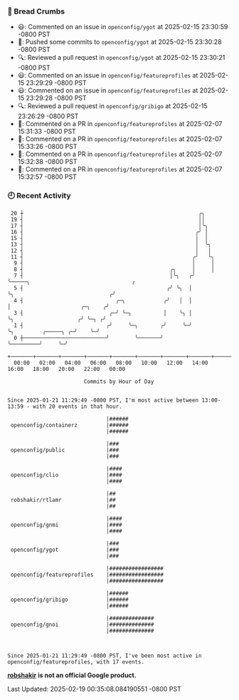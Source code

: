 ### 🍞 Bread Crumbs

 * 😃: Commented on an issue in `openconfig/ygot` at 2025-02-15 23:30:59 -0800 PST
 * 🚢: Pushed some commits to `openconfig/ygot` at 2025-02-15 23:30:28 -0800 PST
 * 🔍: Reviewed a pull request in  `openconfig/ygot` at 2025-02-15 23:30:21 -0800 PST
 * 😃: Commented on an issue in `openconfig/featureprofiles` at 2025-02-15 23:29:29 -0800 PST
 * 😃: Commented on an issue in `openconfig/featureprofiles` at 2025-02-15 23:29:28 -0800 PST
 * 🔍: Reviewed a pull request in  `openconfig/gribigo` at 2025-02-15 23:26:29 -0800 PST
 * 💬: Commented on a PR in  `openconfig/featureprofiles` at 2025-02-07 15:31:33 -0800 PST
 * 💬: Commented on a PR in  `openconfig/featureprofiles` at 2025-02-07 15:33:26 -0800 PST
 * 💬: Commented on a PR in  `openconfig/featureprofiles` at 2025-02-07 15:32:38 -0800 PST
 * 💬: Commented on a PR in  `openconfig/featureprofiles` at 2025-02-07 15:32:57 -0800 PST

### 🕘 Recent Activity
```
 20 ┼                                                       ╭╮
 19 ┤                                                       ││
 17 ┤                                                       │╰╮
 16 ┤                                                      ╭╯ │
 15 ┤                                                      │  │
 13 ┤                                                      │  ╰╮
 12 ┤                                                      │   │
 11 ┤                                                     ╭╯   ╰╮
  9 ┤                                                     │     │
  8 ┤                                              ╭╮     │     │
  7 ┤                                              │╰╮   ╭╯     ╰─────╮                                ╭
  5 ┤                                             ╭╯ ╰╮  │            ╰╮                              ╭╯
  4 ┤                             ╭─╮            ╭╯   │  │             │                      ╭─╮    ╭╯
  3 ┤                           ╭─╯ ╰─╮          │    ╰╮ │             ╰╮                    ╭╯ ╰─╮ ╭╯
  1 ┤                          ╭╯     ╰─╮       ╭╯     ╰─╯              ╰╮         ╭─────╮ ╭─╯    ╰─╯
  0 ┼──────────────────────────╯        ╰───────╯                        ╰─────────╯     ╰─╯
    +───────+───────+───────+───────+───────+───────+───────+───────+───────+───────+───────+───────+────
  00:00   02:00   04:00   06:00   08:00   10:00   12:00   14:00   16:00   18:00   20:00   22:00   00:00   

						Commits by Hour of Day


Since 2025-01-21 11:29:49 -0800 PST, I'm most active between 13:00-13:59 - with 20 events in that hour.

```



```
                               |######
 openconfig/containerz         |######
                               |######

                               |###
 openconfig/public             |###
                               |###

                               |####
 openconfig/clio               |####
                               |####

                               |##
 robshakir/rtlamr              |##
                               |##

                               |####
 openconfig/gnmi               |####
                               |####

                               |###
 openconfig/ygot               |###
                               |###

                               |#################
 openconfig/featureprofiles    |#################
                               |#################

                               |######
 openconfig/gribigo            |######
                               |######

                               |##############
 openconfig/gnoi               |##############
                               |##############



Since 2025-01-21 11:29:49 -0800 PST, I've been most active in openconfig/featureprofiles, with 17 events.

```
**[robshakir](mailto:robjs@google.com) is not an official Google product.**  


Last Updated: 2025-02-19 00:35:08.084190551 -0800 PST
